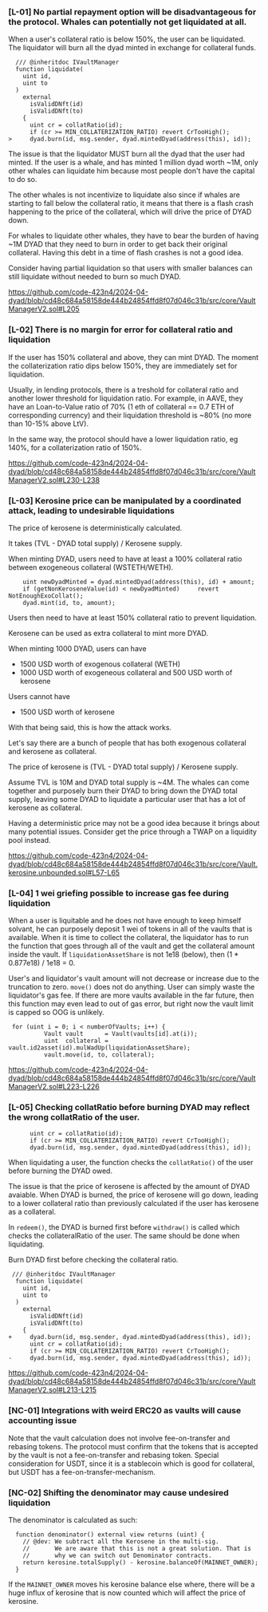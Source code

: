 ### [L-01] No partial repayment option will be disadvantageous for the protocol. Whales can potentially not get liquidated at all.

When a user's collateral ratio is below 150%, the user can be liquidated. The liquidator will burn all the dyad minted in exchange for collateral funds.

```
  /// @inheritdoc IVaultManager
  function liquidate(
    uint id,
    uint to
  ) 
    external 
      isValidDNft(id)
      isValidDNft(to)
    {
      uint cr = collatRatio(id);
      if (cr >= MIN_COLLATERIZATION_RATIO) revert CrTooHigh();
>     dyad.burn(id, msg.sender, dyad.mintedDyad(address(this), id));
```

The issue is that the liquidator MUST burn all the dyad that the user had minted. If the user is a whale, and has minted 1 million dyad worth ~1M, only other whales can liquidate him because most people don't have the capital to do so.

The other whales is not incentivize to liquidate also since if whales are starting to fall below the collateral ratio, it means that there is a flash crash happening to the price of the collateral, which will drive the price of DYAD down. 

For whales to liquidate other whales, they have to bear the burden of having ~1M DYAD that they need to burn in order to get back their original collateral. Having this debt in a time of flash crashes is not a good idea.

Consider having partial liquidation so that users with smaller balances can still liquidate without needed to burn so much DYAD.

https://github.com/code-423n4/2024-04-dyad/blob/cd48c684a58158de444b24854ffd8f07d046c31b/src/core/VaultManagerV2.sol#L205

### [L-02] There is no margin for error for collateral ratio and liquidation

If the user has 150% collateral and above, they can mint DYAD. The moment the collaterization ratio dips below 150%, they are immediately set for liquidation. 

Usually, in lending protocols, there is a treshold for collateral ratio and another lower threshold for liquidation ratio. For example, in AAVE, they have an Loan-to-Value ratio of 70% (1 eth of collateral == 0.7 ETH of corresponding currency) and their liquidation threshold is ~80% (no more than 10-15% above LtV). 

In the same way, the protocol should have a lower liquidation ratio, eg 140%, for a collaterization ratio of 150%.

https://github.com/code-423n4/2024-04-dyad/blob/cd48c684a58158de444b24854ffd8f07d046c31b/src/core/VaultManagerV2.sol#L230-L238

### [L-03] Kerosine price can be manipulated by a coordinated attack, leading to undesirable liquidations

The price of kerosene is deterministically calculated.

It takes (TVL - DYAD total supply) / Kerosene supply.

When minting DYAD, users need to have at least a 100% collateral ratio between exogeneous collateral (WSTETH/WETH).

```
    uint newDyadMinted = dyad.mintedDyad(address(this), id) + amount;
    if (getNonKeroseneValue(id) < newDyadMinted)     revert NotEnoughExoCollat();
    dyad.mint(id, to, amount);
```

Users then need to have at least 150% collateral ratio to prevent liquidation.

Kerosene can be used as extra collateral to mint more DYAD. 

When minting 1000 DYAD, users can have
- 1500 USD worth of exogenous collateral (WETH)
- 1000 USD worth of exogeneous collateral and 500 USD worth of kerosene

Users cannot have 
- 1500 USD worth of kerosene

With that being said, this is how the attack works.

Let's say there are a bunch of people that has both exogenous collateral and kerosene as collateral.

The price of kerosene is (TVL - DYAD total supply) / Kerosene supply.

Assume TVL is 10M and DYAD total supply is ~4M. The whales can come together and purposely burn their DYAD to bring down the DYAD total supply, leaving some DYAD to liquidate a particular user that has a lot of kerosene as collateral. 

Having a deterministic price may not be a good idea because it brings about many potential issues. Consider get the price through a TWAP on a liquidity pool instead.

https://github.com/code-423n4/2024-04-dyad/blob/cd48c684a58158de444b24854ffd8f07d046c31b/src/core/Vault.kerosine.unbounded.sol#L57-L65

### [L-04] 1 wei griefing possible to increase gas fee during liquidation

When a user is liquitable and he does not have enough to keep himself solvant, he can purposely deposit 1 wei of tokens in all of the vaults that is available. When it is time to collect the collateral, the liquidator has to run the function that goes through all of the vault and get the collateral amount inside the vault. If `liquidationAssetShare` is not 1e18 (below), then (1 * 0.877e18) / 1e18 = 0. 

User's and liquidator's vault amount will not decrease or increase due to the truncation to zero. `move()` does not do anything. User can simply waste the liquidator's gas fee. If there are more vaults available in the far future, then this function may even lead to out of gas error, but right now the vault limit is capped so OOG is unlikely.

```
 for (uint i = 0; i < numberOfVaults; i++) {
          Vault vault      = Vault(vaults[id].at(i));
          uint  collateral = vault.id2asset(id).mulWadUp(liquidationAssetShare);
          vault.move(id, to, collateral);
```

https://github.com/code-423n4/2024-04-dyad/blob/cd48c684a58158de444b24854ffd8f07d046c31b/src/core/VaultManagerV2.sol#L223-L226

### [L-05] Checking collatRatio before burning DYAD may reflect the wrong collatRatio of the user.

```
      uint cr = collatRatio(id);
      if (cr >= MIN_COLLATERIZATION_RATIO) revert CrTooHigh();
      dyad.burn(id, msg.sender, dyad.mintedDyad(address(this), id));
```

When liquidating a user, the function checks the `collatRatio()` of the user before burning the DYAD owed.

The issue is that the price of kerosene is affected by the amount of DYAD avaiable. When DYAD is burned, the price of kerosene will go down, leading to a lower collateral ratio than previously calculated if the user has kerosene as a collateral.

In `redeem()`, the DYAD is burned first before `withdraw()` is called which checks the collateralRatio of the user. The same should be done when liquidating.

Burn DYAD first before checking the collateral ratio.

```
 /// @inheritdoc IVaultManager
  function liquidate(
    uint id,
    uint to
  ) 
    external 
      isValidDNft(id)
      isValidDNft(to)
    {
+     dyad.burn(id, msg.sender, dyad.mintedDyad(address(this), id));        
      uint cr = collatRatio(id);
      if (cr >= MIN_COLLATERIZATION_RATIO) revert CrTooHigh();
-     dyad.burn(id, msg.sender, dyad.mintedDyad(address(this), id));
```

https://github.com/code-423n4/2024-04-dyad/blob/cd48c684a58158de444b24854ffd8f07d046c31b/src/core/VaultManagerV2.sol#L213-L215

### [NC-01] Integrations with weird ERC20 as vaults will cause accounting issue

Note that the vault calculation does not involve fee-on-transfer and rebasing tokens. The protocol must confirm that the tokens that is accepted by the vault is not a fee-on-transfer and rebasing token. Special consideration for USDT, since it is a stablecoin which is good for collateral, but USDT has a fee-on-transfer-mechanism.

### [NC-02] Shifting the denominator may cause undesired liquidation

The denominator is calculated as such: 

```
  function denominator() external view returns (uint) {
    // @dev: We subtract all the Kerosene in the multi-sig.
    //       We are aware that this is not a great solution. That is
    //       why we can switch out Denominator contracts.
    return kerosine.totalSupply() - kerosine.balanceOf(MAINNET_OWNER);
  } 
  ```

If the `MAINNET_OWNER` moves his kerosine balance else where, there will be a huge influx of kerosine that is now counted which will affect the price of kerosine. 


